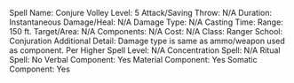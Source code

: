 
Spell Name: Conjure Volley
Level: 5
Attack/Saving Throw: N/A
Duration: Instantaneous
Damage/Heal: N/A
Damage Type: N/A
Casting Time: 
Range: 150 ft.
Target/Area: N/A
Components: N/A
Cost: N/A
Class: Ranger
School: Conjuration
Additional Detail: Damage type is same as ammo/weapon used as component.
Per Higher Spell Level: N/A
Concentration Spell: N/A
Ritual Spell: No
Verbal Component: Yes
Material Component: Yes
Somatic Component: Yes
